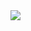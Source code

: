 <a href="https://github.com/bhos-qa/l2-github-actions-artoghrulyusifli/actions/workflows/pipeline.yml">
    <img src="https://github.com/bhos-qa/l2-github-actions-artoghrulyusifli/actions/workflows/pipeline.yml/badge.svg?style=flat" />
</a>